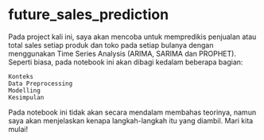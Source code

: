 # future_sales_prediction
Pada project kali ini, saya akan mencoba untuk mempredikis penjualan atau total sales setiap produk dan toko pada setiap bulanya dengan menggunakan Time Series Analysis (ARIMA, SARIMA dan PROPHET). Seperti biasa, pada notebook ini akan dibagi kedalam beberapa bagian:

    Konteks
    Data Preprocessing
    Modelling
    Kesimpulan

Pada notebook ini tidak akan secara mendalam membahas teorinya, namun saya akan menjelaskan kenapa langkah-langkah itu yang diambil. Mari kita mulai!
